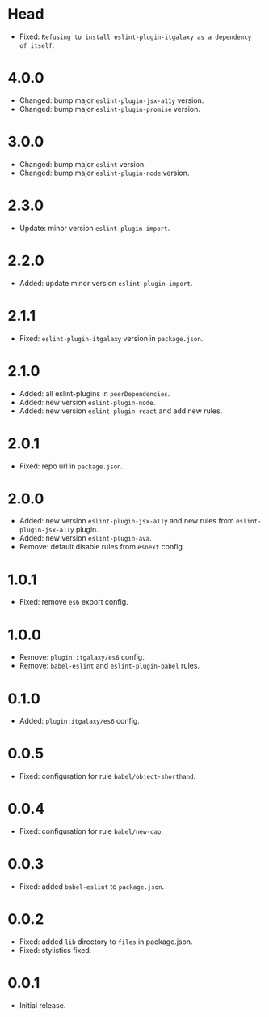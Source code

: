 # Head

- Fixed: `Refusing to install eslint-plugin-itgalaxy as a dependency of itself`.

# 4.0.0

- Changed: bump major `eslint-plugin-jsx-a11y` version.
- Changed: bump major `eslint-plugin-promise` version.

# 3.0.0

- Changed: bump major `eslint` version.
- Changed: bump major `eslint-plugin-node` version.

# 2.3.0

- Update: minor version `eslint-plugin-import`.

# 2.2.0

- Added: update minor version `eslint-plugin-import`.

# 2.1.1

- Fixed: `eslint-plugin-itgalaxy` version in `package.json`.

# 2.1.0

- Added: all eslint-plugins in `peerDependencies`.
- Added: new version `eslint-plugin-node`.
- Added: new version `eslint-plugin-react` and add new rules.

# 2.0.1

- Fixed: repo url in `package.json`.

# 2.0.0

- Added: new version `eslint-plugin-jsx-a11y` and new rules from `eslint-plugin-jsx-a11y` plugin.
- Added: new version `eslint-plugin-ava`.
- Remove: default disable rules from `esnext` config.

# 1.0.1

- Fixed: remove `es6` export config.

# 1.0.0

- Remove: `plugin:itgalaxy/es6` config.
- Remove: `babel-eslint` and `eslint-plugin-babel` rules.

# 0.1.0

- Added: `plugin:itgalaxy/es6` config.

# 0.0.5

- Fixed: configuration for rule `babel/object-shorthand`.

# 0.0.4

- Fixed: configuration for rule `babel/new-cap`.

# 0.0.3

- Fixed: added `babel-eslint` to `package.json`.

# 0.0.2

- Fixed: added `lib` directory to `files` in package.json.
- Fixed: stylistics fixed.

# 0.0.1

- Initial release.
